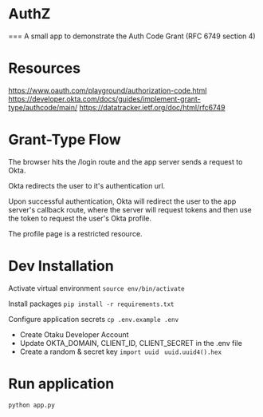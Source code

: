 # AuthZ
===
A small app to demonstrate the Auth Code Grant (RFC 6749 section 4)

Resources
===
https://www.oauth.com/playground/authorization-code.html
https://developer.okta.com/docs/guides/implement-grant-type/authcode/main/
https://datatracker.ietf.org/doc/html/rfc6749


Grant-Type Flow
===

The browser hits the /login route and the app server sends a request to Okta.


Okta redirects the user to it's authentication url.


Upon successful authentication, Okta will redirect the user to the app server's callback route, where the server will request tokens and then use the token to request the user's Okta profile.


The profile page is a restricted resource.




Dev Installation
===
Activate virtual environment
`source env/bin/activate`

Install packages
`pip install -r requirements.txt`

Configure application secrets
`cp .env.example .env`
- Create Otaku Developer Account
- Update OKTA_DOMAIN, CLIENT_ID, CLIENT_SECRET in the .env file
- Create a random & secret key
`import uuid`
` uuid.uuid4().hex`

Run application
===
`python app.py`
